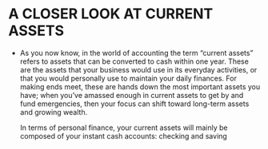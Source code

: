 # A CLOSER LOOK AT CURRENT ASSETS

- As you now know, in the world of accounting the term “current assets” refers to assets that can be converted to cash within one year. These are the assets that your business would use in its everyday activities, or that you would personally use to maintain your daily finances. For making ends meet, these are hands down the most important assets you have; when you’ve amassed enough in current assets to get by and fund emergencies, then your focus can shift toward long-term assets and growing wealth.

  In terms of personal finance, your current assets will mainly be composed of your instant cash accounts: checking and saving
